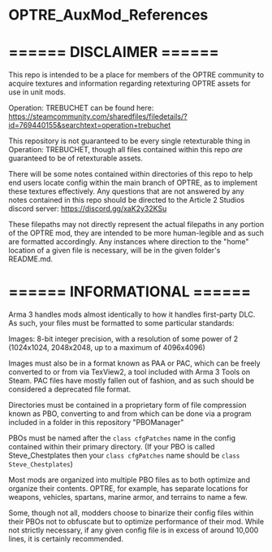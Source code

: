 # OPTRE_AuxMod_References


# ====== DISCLAIMER ======


This repo is intended to be a place for members of the OPTRE community to acquire textures and information regarding retexturing OPTRE assets for use in unit mods.

Operation: TREBUCHET can be found here: https://steamcommunity.com/sharedfiles/filedetails/?id=769440155&searchtext=operation+trebuchet

This repository is not guaranteed to be every single retexturable thing in Operation: TREBUCHET, though all files contained within this repo *are* guaranteed to be of retexturable assets.

There will be some notes contained within directories of this repo to help end users locate config within the main branch of OPTRE, as to implement these textures effectively. Any questions that are not answered by any notes contained in this repo should be directed to the Article 2 Studios discord server: https://discord.gg/xaK2y32KSu

These filepaths may not directly represent the actual filepaths in any portion of the OPTRE mod, they are intended to be more human-legible and as such are formatted accordingly. Any instances where direction to the "home" location of a given file is necessary, will be in the given folder's README.md.


# ====== INFORMATIONAL ======


Arma 3 handles mods almost identically to how it handles first-party DLC. As such, your files must be formatted to some particular standards:

Images: 8-bit integer precision, with a resolution of some power of 2 (1024x1024, 2048x2048, up to a maximum of 4096x4096)

Images must also be in a format known as PAA or PAC, which can be freely converted to or from via TexView2, a tool included with Arma 3 Tools on Steam. PAC files have mostly fallen out of fashion, and as such should be considered a deprecated file format.


Directories must be contained in a proprietary form of file compression known as PBO, converting to and from which can be done via a program included in a folder in this repository "PBOManager"


PBOs must be named after the `class cfgPatches` name in the config contained within their primary directory. (If your PBO is called Steve_Chestplates then your `class cfgPatches` name should be `class Steve_Chestplates`)

Most mods are organized into multiple PBO files as to both optimize and organize their contents. OPTRE, for example, has separate locations for weapons, vehicles, spartans, marine armor, and terrains to name a few.

Some, though not all, modders choose to binarize their config files within their PBOs not to obfuscate but to optimize performance of their mod. While not strictly necessary, if any given config file is in excess of around 10,000 lines, it is certainly recommended.

